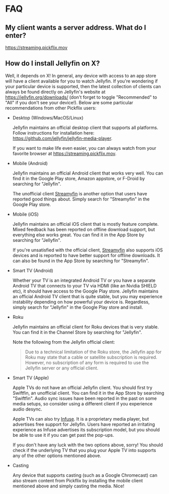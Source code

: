 # FAQ

## My client wants a server address. What do I enter?

<https://streaming.pickflix.mov>

## How do I install Jellyfin on X?

Well, it depends on X! In general, any device with access to an app store will
have a client available for you to watch Jellyfin. If you're wondering if your
particular device is supported, then the latest collection of clients can always
be found directly on Jellyfin's website at <https://jellyfin.org/downloads/>
(don't forget to toggle "Recommended" to "All" if you don't see your device!).
Below are some particular recommendations from other Pickflix users:

- Desktop (Windows/MacOS/Linux)

  Jellyfin maintains an official desktop client that supports all platforms.
  Follow instructions for installation here:
  <https://github.com/jellyfin/jellyfin-media-player>.

  If you want to make life even easier, you can always watch from your favorite
  browser at <https://streaming.pickflix.mov>.

- Mobile (Android)

  Jellyfin maintains an official Android client that works very well. You can
  find it in the Google Play store, Amazon appstore, or F-Droid by searching for
  "Jellyfin".

  The unofficial client [Streamyfin](https://www.streamyfin.app/) is another
  option that users have reported good things about. Simply search for
  "Streamyfin" in the Google Play store.

- Mobile (iOS)

  Jellyfin maintains an official iOS client that is mostly feature complete.
  Mixed feedback has been reported on offline download support, but everything
  else works great. You can find it in the App Store by searching for
  "Jellyfin".

  If you're unsatisfied with the official client,
  [Streamyfin](https://www.streamyfin.app/) also supports iOS devices and is
  reported to have better support for offline downloads. It can also be found in
  the App Store by searching for "Streamyfin".

- Smart TV (Android)

  Whether your TV is an integrated Android TV or you have a separate Android TV
  that connects to your TV via HDMI (like an Nvidia SHIELD etc), it should have
  access to the Google Play store. Jellyfin maintains an official Android TV
  client that is quite stable, but you may experience instability depending on
  how powerful your device is. Regardless, simply search for "Jellyfin" in the
  Google Play store and install.

- Roku

  Jellyfin maintains an official client for Roku devices that is very stable.
  You can find it in the Channel Store by searching for "Jellyfin".

  Note the following from the Jellyfin official client:

  > Due to a technical limitation of the Roku store, the Jellyfin app for Roku
  > may state that a cable or satellite subscription is required. However, no
  > subscription of any form is required to use the Jellyfin server or any
  > official client.

- Smart TV (Apple)

  Apple TVs do not have an official Jellyfin client. You should first try
  Swiftfin, an unofficial client. You can find it in the App Store by searching
  "Swiftfin". Audio sync issues have been reported in the past on some media
  setups, so consider using a different client if you experience audio desync.

  Apple TVs can also try [Infuse](https://firecore.com/infuse). It is a
  proprietary media player, but advertises free support for Jellyfin. Users have
  reported an irritating experience as Infuse advertises its subscription model,
  but you should be able to use it if you can get past the pop-ups.

  If you don't have any luck with the two options above, sorry! You should check
  if the underlying TV that you plug your Apple TV into supports any of the
  other options mentioned above.

- Casting

  Any device that supports casting (such as a Google Chromecast) can also stream
  content from Pickflix by installing the mobile client mentioned above and
  simply casting the media. Nice!
